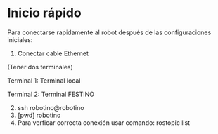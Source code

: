 # Inicio rápido

Para conectarse rapidamente al robot después de las configuraciones iniciales:
1. Conectar cable Ethernet

(Tener dos terminales)


Terminal 1: Terminal local


Terminal 2: Terminal FESTINO


2. ssh robotino@robotino
3. [pwd] robotino
4. Para verficar correcta conexión usar comando: rostopic list


